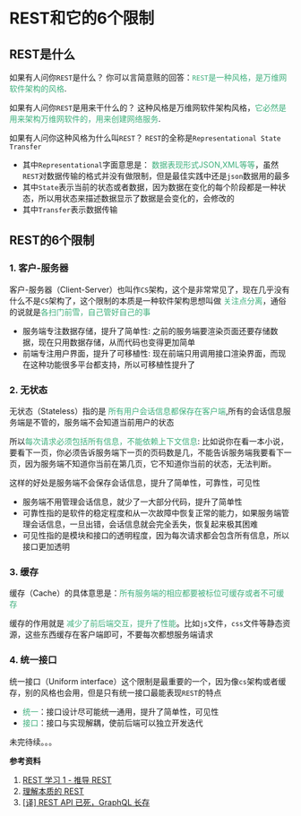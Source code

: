 # REST和它的6个限制

## REST是什么

如果有人问你`REST`是什么？ 
你可以言简意赅的回答：<font color=#3eaf7c>`REST`是一种风格，是万维网软件架构的风格</font>.

如果有人问你`REST`是用来干什么的？ 
这种风格是万维网软件架构风格，<font color=#3eaf7c>它必然是用来架构万维网软件的，用来创建网络服务</font>.

如果有人问你这种风格为什么叫`REST`？
`REST`的全称是`Representational State Transfer`
+ 其中`Representational`字面意思是： <font color=#3eaf7c>数据表现形式JSON,XML等等</font>，虽然`REST`对数据传输的格式并没有做限制，但是最佳实践中还是`json`数据用的最多
+ 其中`State`表示当前的状态或者数据，因为数据在变化的每个阶段都是一种状态，所以用状态来描述数据显示了数据是会变化的，会修改的
+ 其中`Transfer`表示数据传输

## REST的6个限制

### 1. 客户-服务器

客户-服务器（Client-Server）也叫作`CS`架构，这个是非常常见了，现在几乎没有什么不是`CS`架构了，这个限制的本质是一种软件架构思想叫做 <font color=#3eaf7c>关注点分离</font>，通俗的说就是<font color=#3eaf7c>各扫门前雪，自己管好自己的事</font>

+ 服务端专注数据存储，提升了简单性: 之前的服务端要渲染页面还要存储数据，现在只用数据存储，从而代码也变得更加简单
+ 前端专注用户界面，提升了可移植性: 现在前端只用调用接口渲染界面，而现在这种功能很多平台都支持，所以可移植性提升了

### 2. 无状态

无状态（Stateless）指的是 <font color=#3eaf7c>所有用户会话信息都保存在客户端</font>,所有的会话信息服务端是不管的，服务端不会知道当前用户的状态

所以<font color=#3eaf7c>每次请求必须包括所有信息，不能依赖上下文信息</font>: 比如说你在看一本小说，要看下一页，你必须告诉服务端下一页的页码数是几，不能告诉服务端我要看下一页，因为服务端不知道你当前在第几页，它不知道你当前的状态，无法判断。

这样的好处是服务端不会保存会话信息，提升了简单性，可靠性，可见性
+ 服务端不用管理会话信息，就少了一大部分代码，提升了简单性
+ 可靠性指的是软件的稳定程度和从一次故障中恢复正常的能力，如果服务端管理会话信息，一旦出错，会话信息就会完全丢失，恢复起来极其困难
+ 可见性指的是模块和接口的透明程度，因为每次请求都会包含所有信息，所以接口更加透明

### 3. 缓存
缓存（Cache）的具体意思是：<font color=#3eaf7c>所有服务端的相应都要被标位可缓存或者不可缓存</font>

缓存的作用就是 <font color=#3eaf7c>减少了前后端交互，提升了性能</font>。比如`js`文件，`css`文件等静态资源，这些东西缓存在客户端即可，不要每次都想服务端请求

### 4. 统一接口
统一接口（Uniform interface）这个限制是最重要的一个，因为像`cs`架构或者缓存，别的风格也会用，但是只有统一接口最能表现`REST`的特点

+ <font color=#3eaf7c>统一</font>：接口设计尽可能统一通用，提升了简单性，可见性
+ <font color=#3eaf7c>接口</font>：接口与实现解耦，使前后端可以独立开发迭代

未完待续。。。

**参考资料**

1. [REST 学习 1 - 推导 REST](https://juejin.im/entry/57f8a128da2f60004f8b0ca6)
2. [理解本质的 REST](https://juejin.im/entry/59dc8771f265da430d56f8e4)
3. [[译] REST API 已死，GraphQL 长存](https://juejin.im/post/5991667b518825485d28dfb1)
